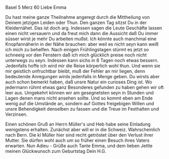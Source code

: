  Basel 5 Merz 60
Liebe Emma

Du hast meine ganze Theilnahme angeregt durch die Mittheilung von Deinem jetzigen Leiden oder Thun. Den ganzen Tag sitzst Du in der Kleidernähet. Das ist doch arg. Indessen sagen die Leute Geschäfte lassen einen nicht versauern und da freut mich dann die Aussicht daß Du immer süsser wirst je mehr Du arbeiten mußst. Ich könnte auch manchmal eine Knopfannäherin in der Nähe brauchen: aber weil es nicht seyn kann weiß ich mich zu behelfen. 
Nach einigen Frühlingstagen stürmt es jetzt so schneeig vor den Fenstern daß ich mich glücklich preise noch nicht unterwegs zu seyn. Indessen kann sichs in 8 Tagen noch etwas bessern. Jedenfalls hoffe ich wird mir die Reise körperlich wohl thun. Und wenn sie mir geistlich unfruchtbar bleibt, muß der Fehler an mir liegen, denn bedeutende Anregungen wirds jedenfalls in Menge geben. Du wirsts aber auch schon bemerkt haben, daß unsre Natur ein curioses Ding ist. Wo jedermann rühmt etwas ganz Besonderes gefunden zu haben gehen wir oft leer aus. Umgekehrt können wir am gesegnetsten seyn in Stunden und Lagen denen mans nicht ansehen sollte. Und so kommt eben am Ende wenig auf die Umstände an, sondern auf Gottes freigebigen Willen und unsre Behendigkeit denselben zu fassen und die Treue im Festhalten und Verzinsen.

Einen schönen Gruß an Herrn Müller's und Heb habe seine Einladung wenigstens erhalten. Zunächst aber will er in die Schweiz. Wahrscheinlich nach Bern. Die kl Müller hier sind recht getröstet über den Verlust ihrer Mutter. Sie dürfen wohl auch um so früher einen Besuch ihres Vaters erwarten. Nun Adieu - Grüße auch Tante Emma, und dem lieben Jettle meinen Glückwunsch zum Geburtstag
 Dein H.G.

